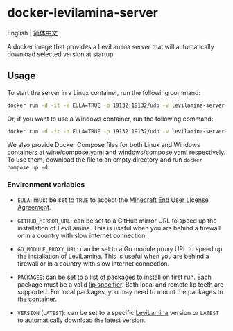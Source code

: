 # docker-levilamina-server

English | [简体中文](README.zh.md)

A docker image that provides a LeviLamina server that will automatically download selected version at startup 

## Usage

To start the server in a Linux container, run the following command:

```sh
docker run -d -it -e EULA=TRUE -p 19132:19132/udp -v levilamina-server-data:/data ghcr.io/liteldev/levilamina-server:latest-wine
```

Or, if you want to use a Windows container, run the following command:

```sh
docker run -d -it -e EULA=TRUE -p 19132:19132/udp -v levilamina-server-data:C:\data ghcr.io/liteldev/levilamina-server:latest-windows
```

We also provide Docker Compose files for both Linux and Windows containers at [wine/compose.yaml](wine/compose.yaml) and [windows/compose.yaml](windows/compose.yaml) respectively. To use them, download the file to an empty directory and run `docker compose up -d`.

### Environment variables

- `EULA`: must be set to `TRUE` to accept the [Minecraft End User License Agreement](https://minecraft.net/terms).

- `GITHUB_MIRROR_URL`: can be set to a GitHub mirror URL to speed up the installation of LeviLamina. This is useful when you are behind a firewall or in a country with slow internet connection.

- `GO_MODULE_PROXY_URL`: can be set to a Go module proxy URL to speed up the installation of LeviLamina. This is useful when you are behind a firewall or in a country with slow internet connection.

- `PACKAGES`: can be set to a list of packages to install on first run. Each package must be a valid [lip specifier](https://docs.lippkg.com/commands/lip_install.html). Both local and remote lip teeth are supported. For local packages, you may need to mount the packages to the container.

- `VERSION` (`LATEST`): can be set to a specific [LeviLamina](https://github.com/LiteLDev/LeviLamina/tags) version or `LATEST` to automatically download the latest version.
